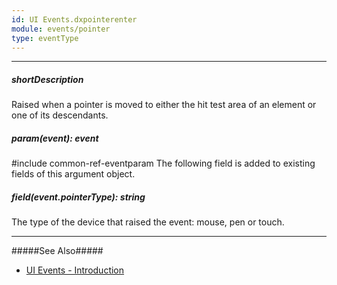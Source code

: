 ```yaml
---
id: UI Events.dxpointerenter
module: events/pointer
type: eventType
---
```

---
##### shortDescription
Raised when a pointer is moved to either the hit test area of an element or one of its descendants.

##### param(event): event
#include common-ref-eventparam The following field is added to existing fields of this argument object.

##### field(event.pointerType): string
The type of the device that raised the event: mouse, pen or touch.

---
#####See Also#####
- [UI Events - Introduction](/api-reference/10%20UI%20Widgets/UI%20Events/UI%20Events.md '/Documentation/ApiReference/UI_Widgets/UI_Events/')